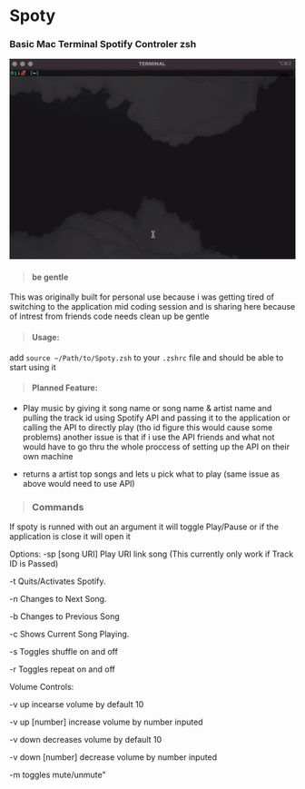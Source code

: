 # Spoty 
 <h3>Basic Mac Terminal Spotify Controler zsh</h3>
 
 ![Alt text](/demo/demo.gif?raw=true "demo")
 
 > <h4>be gentle</h4>
 
 This was originally built for personal use because i was getting tired of switching to the application mid coding session 
 and is sharing here because of intrest from friends code needs clean up be gentle 
 
 > <h4>Usage:</h4>
 
add ```source ~/Path/to/Spoty.zsh``` to your  ```.zshrc``` file and should be able to start using it
 
 > <h4>Planned Feature:</h4>
 
 * Play music by giving it song name or song name & artist name and pulling the track id using Spotify API and passing it to the application or calling the API to directly play (tho id figure this would cause some problems)
 another issue is that if i use the API friends and what not would have to go thru the whole proccess of setting up the API on their own machine
 
 * returns a artist top songs and lets u pick what to play (same issue as above would need to use API)
 
 > <h3>Commands</h3>

  If spoty is runned with out an argument it will toggle Play/Pause or if the application is close it will open it 
 
  Options:
  -sp [song URI]      Play URI link song 
  (This currently only work if Track ID is Passed)

  -t                  Quits/Activates Spotify.
  
  -n                  Changes to Next Song.
  
  -b                  Changes to Previous Song
  
  -c                  Shows Current Song Playing.
  
  -s                  Toggles shuffle on and off
  
  -r                  Toggles repeat on and off
  
       
  Volume Controls:
  
  -v up               incearse volume by default 10
  
  -v up [number]      increase volume by number inputed
  
  -v down             decreases volume by default 10
  
  -v down [number]    decrease volume by number inputed
  
  -m                  toggles mute/unmute"
  

